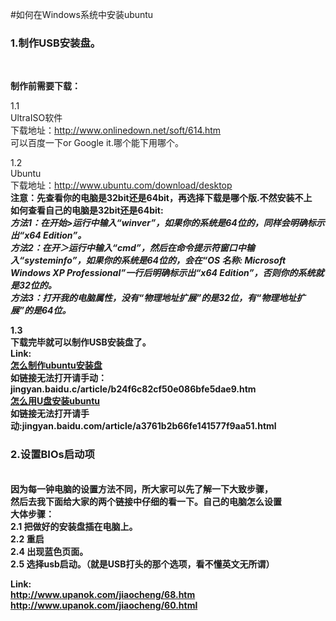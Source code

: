 #如何在Windows系统中安装ubuntu


<h3>1.制作USB安装盘。</h3><br/>

<b>制作前需要下载：</b><br/>

1.1<br/>
UltraISO软件<br/>
下载地址：http://www.onlinedown.net/soft/614.htm<br/>
可以百度一下or Google it.哪个能下用哪个。<br/>

1.2<br/>
Ubuntu <br/>
下载地址：http://www.ubuntu.com/download/desktop<br/>
<b>注意：<b/>先查看你的电脑是32bit还是64bit，再选择下载是哪个版.不然安装不上<br/>
<b>如何查看自己的电脑是32bit还是64bit:</b><br/>
<i>
<b>方法1：</b>在开始>运行中输入“winver”，如果你的系统是64位的，同样会明确标示出“x64 Edition”。 <br/>
<b>方法2：</b>在开＞运行中输入“cmd”，然后在命令提示符窗口中输入“systeminfo”，如果你的系统是64位的，会在“OS 名称: Microsoft Windows XP Professional”一行后明确标示出“x64 Edition”，否则你的系统就是32位的。 <br/>
<b>方法3：</b>打开我的电脑属性，没有“物理地址扩展”的是32位，有“物理地址扩展”的是64位。</i>

1.3<br/>
下载完毕就可以制作USB安装盘了。<br/>
Link:<br/>
<a href="jingyan.baidule/b24f6c82cf50e086bfe5dae9.html">怎么制作ubuntu安装盘</a><br/>
如链接无法打开请手动：jingyan.baidu.c/article/b24f6c82cf50e086bfe5dae9.htm<br/>
<a href="jingyan.baidu.c761b2b66fe141577f9aa51.html">怎么用U盘安装ubuntu</a><br/>
如链接无法打开请手动:jingyan.baidu.com/article/a3761b2b66fe141577f9aa51.html

<h3>2.设置BIOs启动项</h3><br/>
因为每一钟电脑的设置方法不同，所大家可以先了解一下大致步骤，<br/>
然后去我下面给大家的两个链接中仔细的看一下。自己的电脑怎么设置<br/>
<b>大体步骤：</b><br/>
2.1 把做好的安装盘插在电脑上。<br/>
2.2 重启<br/
2.3 在重启的过程中狂按F12.<br/>
2.4 出现蓝色页面。<br/>
2.5 选择usb启动。（就是USB打头的那个选项，看不懂英文无所谓）<br/>

Link:<br/>
http://www.upanok.com/jiaocheng/68.htm<br/>
http://www.upanok.com/jiaocheng/60.html<br/>
